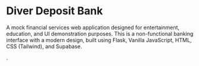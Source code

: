# Diver Deposit Bank

A mock financial services web application designed for entertainment, education, and UI demonstration purposes. This is a non-functional banking interface with a modern design, built using Flask, Vanilla JavaScript, HTML, CSS (Tailwind), and Supabase.

.
